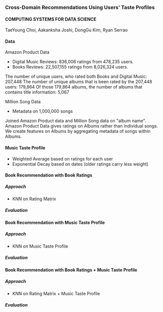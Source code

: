 ### Cross-Domain Recommendations Using Users’ Taste Profiles

#### COMPUTING SYSTEMS FOR DATA SCIENCE

TaeYoung Choi, Aakanksha Joshi, DongGu Kim, Ryan Serrao

#### Data

Amazon Product Data
- Digital Music Reviews: 836,006 ratings from 478,235 users.
- Books Reviews: 22,507,155 ratings from 8,026,324 users.

The number of unique users, who rated both Books and Digital Music: 207,448
The number of unique albums that is been rated by the 207,448 users: 179,864
Of those 179,864 albums, the number of albums that contains title information: 5,067

Million Song Data
- Metadata on 1,000,000 songs 

Joined Amazon Product data and Million Song data on "album name". Amazon Product Data gives ratings on Albums rather than individual songs. We create features on Albums by aggregating metadata of songs within Albums.

#### Music Taste Profile
- Weighted Average based on ratings for each user
- Exponential Decay based on dates (older ratings carry less weight)

#### Book Recommendation with Book Ratings
##### Approach
- KNN on Rating Matrix

##### Evaluation


#### Book Recommendation with Music Taste Profile
##### Approach
- KNN on Music Taste Profile

##### Evaluation

#### Book Recommendation with Book Ratings + Music Taste Profile
##### Approach
- KNN on Rating Matrix + Music Taste Profile

##### Evaluation

